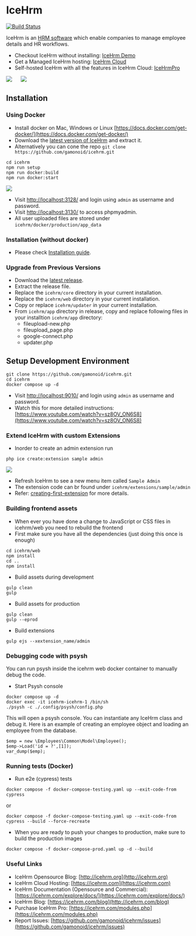 IceHrm
===========
[![Build Status](https://travis-ci.org/gamonoid/icehrm.svg?branch=master)](https://travis-ci.org/gamonoid/icehrm)

IceHrm is an [HRM software](https://icehrm.com) which enable companies to manage employee details and HR workflows.

- Checkout IceHrm without installing: [IceHrm Demo](https://icehrm.com/icehrm-demo)
- Get a Managed IceHrm hosting: [IceHrm Cloud](https://icehrm.com/icehrm-cloud)
- Self-hosted IceHrm with all the features in IceHrm Cloud: [IceHrmPro](https://icehrm.com/purchase-icehrmpro)

![](docs/images/icehrm-open-demo-1.png)
&nbsp;&nbsp;&nbsp;&nbsp;
![](docs/images/icehrm-open-demo-2.png)

## Installation

### Using Docker

- Install docker on Mac, Windows or Linux [https://docs.docker.com/get-docker/](https://docs.docker.com/get-docker/)
- Download the [latest version of IceHrm](https://github.com/gamonoid/icehrm/releases/latest) and extract it.
- Alternatively you can cone the repo `git clone https://github.com/gamonoid/icehrm.git`
```
cd icehrm
npm run setup
npm run docker:build
npm run docker:start
```

![](docs/images/IceHrm-installation.gif)

- Visit [http://localhost:3128/](http://localhost:3128/) and login using `admin` as username and password.
- Visit [http://localhost:3130/](http://localhost:3130/) to access phpmyadmin.
- All user uploaded files are stored under `icehrm/docker/production/app_data`

### Installation (without docker)
- Please check [Installation guide](https://icehrm.com/explore/docs/installation/).

### Upgrade from Previous Versions

- Download the [latest release](https://github.com/gamonoid/icehrm/releases/latest).
- Extract the release file.
- Replace the `icehrm/core` directory in your current installation.
- Replace the `icehrm/web` directory in your current installation.
- Copy or replace `icehrm/updater` in your current installation.
- From `icehrm/app` directory in release, copy and replace following files in your installtion `icehrm/app` directory:
  - fileupload-new.php
  - fileupload_page.php
  - google-connect.php
  - updater.php

## Setup Development Environment
```
git clone https://github.com/gamonoid/icehrm.git
cd icehrm
docker compose up -d
```
- Visit [http://localhost:9010/](http://localhost:9010/) and login using `admin` as username and password.
- Watch this for more detailed instructions: [https://www.youtube.com/watch?v=sz8OV_ON6S8](https://www.youtube.com/watch?v=sz8OV_ON6S8)

### Extend IceHrm with custom Extensions
- Inorder to create an admin extension run
```
php ice create:extension sample admin
```

![](docs/images/icehrm-create-ext.gif)


- Refresh IceHrm to see a new menu item called `Sample Admin`
- The extension code can br found under `icehrm/extensions/sample/admin`
- Refer: [creating-first-extension](https://icehrm.com/explore/docs/creating-first-extension/) for more details.

### Building frontend assets

- When ever you have done a change to JavaScript or CSS files in icehrm/web you need to rebuild the frontend
- First make sure you have all the dependencies (just doing this once is enough)
```
cd icehrm/web
npm install
cd ..
npm install
```

- Build assets during development
```
gulp clean
gulp
```

- Build assets for production
```
gulp clean
gulp --eprod
```

- Build extensions
```
gulp ejs --xextension_name/admin
```

### Debugging code with psysh
You can run psysh inside the icehrm web docker container to manually debug the code.
- Start Psysh console
``` 
docker compose up -d
docker exec -it icehrm-icehrm-1 /bin/sh
./psysh -c ./.config/psysh/config.php
```
This will open a psysh console. You can instantiate any IceHrm class and debug it.
Here is an example of creating an employee object and loading an employee from the database.
```
$emp = new \Employees\Common\Model\Employee();
$emp->Load('id = ?',[1]);
var_dump($emp);
```

### Running tests (Docker)

- Run e2e (cypress) tests

```
docker compose -f docker-compose-testing.yaml up --exit-code-from cypress
```
or
```
docker compose -f docker-compose-testing.yaml up --exit-code-from cypress --build --force-recreate
```

- When you are ready to push your changes to production, make sure to build the production images
```
docker compose -f docker-compose-prod.yaml up -d --build
```

### Useful Links
* IceHrm Opensource Blog: [http://icehrm.org](http://icehrm.org)
* IceHrm Cloud Hosting: [https://icehrm.com](https://icehrm.com)
* IceHrm Documentation (Opensource and Commercial): [https://icehrm.com/explore/docs/](https://icehrm.com/explore/docs/)
* IceHrm Blog: [https://icehrm.com/blog](http://icehrm.com/blog)
* Purchase IceHrm Pro: [https://icehrm.com/modules.php](https://icehrm.com/modules.php)
* Report Issues: [https://github.com/gamonoid/icehrm/issues](https://github.com/gamonoid/icehrm/issues)
